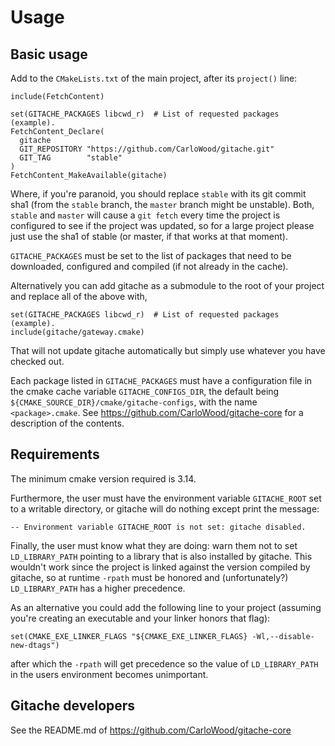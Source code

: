 # Usage

## Basic usage

Add to the `CMakeLists.txt` of the main project, after its `project()` line:

    include(FetchContent)  
    
    set(GITACHE_PACKAGES libcwd_r)  # List of requested packages (example).
    FetchContent_Declare(  
      gitache  
      GIT_REPOSITORY "https://github.com/CarloWood/gitache.git"  
      GIT_TAG        "stable"  
    )
    FetchContent_MakeAvailable(gitache)  

Where, if you're paranoid, you should replace `stable` with its
git commit sha1 (from the `stable` branch, the `master` branch might
be unstable). Both, `stable` and `master` will cause a `git fetch`
every time the project is configured to see if the project was updated,
so for a large project please just use the sha1 of stable (or master,
if that works at that moment).

`GITACHE_PACKAGES` must be set to the list of packages that need
to be downloaded, configured and compiled (if not already in the cache).

Alternatively you can add gitache as a submodule to the root
of your project and replace all of the above with,

    set(GITACHE_PACKAGES libcwd_r)  # List of requested packages (example).
    include(gitache/gateway.cmake)

That will not update gitache automatically but simply use
whatever you have checked out.

Each package listed in `GITACHE_PACKAGES` must have a configuration
file in the cmake cache variable `GITACHE_CONFIGS_DIR`, the default
being `${CMAKE_SOURCE_DIR}/cmake/gitache-configs`, with the name
`<package>.cmake`. See https://github.com/CarloWood/gitache-core for
a description of the contents.

## Requirements

The minimum cmake version required is 3.14.

Furthermore, the user must have the environment variable
`GITACHE_ROOT` set to a writable directory, or gitache will do
nothing except print the message:

    -- Environment variable GITACHE_ROOT is not set: gitache disabled.   

Finally, the user must know what they are doing: warn them not
to set `LD_LIBRARY_PATH` pointing to a library that is also installed
by gitache. This wouldn't work since the project is linked against
the version compiled by gitache, so at runtime `-rpath` must be honored
and (unfortunately?) `LD_LIBRARY_PATH` has a higher precedence.

As an alternative you could add the following line to your project
(assuming you're creating an executable and your linker honors that flag):

    set(CMAKE_EXE_LINKER_FLAGS "${CMAKE_EXE_LINKER_FLAGS} -Wl,--disable-new-dtags")

after which the `-rpath` will get precedence so the value of `LD_LIBRARY_PATH`
in the users environment becomes unimportant.

## Gitache developers

See the README.md of https://github.com/CarloWood/gitache-core
